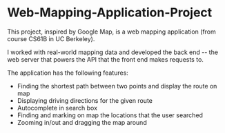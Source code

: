 # Web-Mapping-Application-Project
<p> This project, inspired by Google Map, is a web mapping application (from course CS61B in UC Berkeley). </p>
<p> I worked with real-world mapping data and developed the back end -- the web server that powers the API that the front end makes requests to. </p>
<p> The application has the following features:
  <ul>
    <li> Finding the shortest path between two points and display the route on map </li>
    <li> Displaying driving directions for the given route </li>
    <li> Autocomplete in search box </li>
    <li> Finding and marking on map the locations that the user searched </li>
    <li> Zooming in/out and dragging the map around </li>
   </ul>
    
